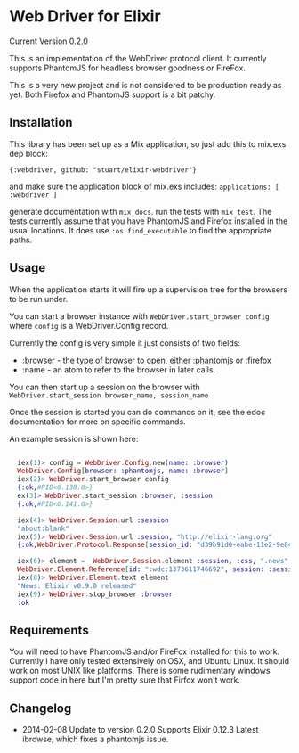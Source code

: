 # Web Driver for Elixir

Current Version 0.2.0

This is an implementation of the WebDriver protocol client.
It currently supports PhantomJS for headless browser goodness or
FireFox.

This is a very new project and is not considered to be production
ready as yet. Both Firefox and PhantomJS support is a bit patchy.

## Installation

This library has been set up as a Mix application, so just
add this to mix.exs dep block:

```{:webdriver, github: "stuart/elixir-webdriver"} ```

and make sure the application block of mix.exs includes:
``` applications: [ :webdriver ] ```

generate documentation with ```mix docs```.
run the tests with ```mix test```. The tests currently assume that you have
PhantomJS and Firefox installed in the usual locations. It does use
```:os.find_executable``` to find the appropriate paths.

## Usage

When the application starts it will fire up a supervision tree for
the browsers to be run under.

You can start a browser instance with ```WebDriver.start_browser config```
where ```config``` is a WebDriver.Config record.

Currently the config is very simple it just consists of two fields:
 * :browser - the type of browser to open, either :phantomjs or :firefox
 * :name - an atom to refer to the browser in later calls.

You can then start up a session on the browser with
```WebDriver.start_session browser_name, session_name```

Once the session is started you can do commands on it, see the edoc documentation
for more on specific commands.

An example session is shown here:

```Elixir

  iex(1)> config = WebDriver.Config.new(name: :browser)
  WebDriver.Config[browser: :phantomjs, name: :browser]
  iex(2)> WebDriver.start_browser config
  {:ok,#PID<0.138.0>}
  ex(3)> WebDriver.start_session :browser, :session
  {:ok,#PID<0.141.0>}

  iex(4)> WebDriver.Session.url :session
  "about:blank"
  iex(5)> WebDriver.Session.url :session, "http://elixir-lang.org"
  {:ok,WebDriver.Protocol.Response[session_id: "d39b91d0-eabe-11e2-9e84-9dbe69660f4a", status: 0, value: [{}], request: WebDriver.Protocol.Request[method: :POST, url: "http://localhost:57202/wd/hub/session/d39b91d0-eabe-11e2-9e84-9dbe69660f4a/url", headers: ["Content-Type": "application/json;charset=UTF-8", "Content-Length": 32], body: "{\"url\":\"http://elixir-lang.org\"}"]]}

  iex(6)> element =  WebDriver.Session.element :session, :css, ".news"
  WebDriver.Element.Reference[id: ":wdc:1373611746692", session: :session]
  iex(8)> WebDriver.Element.text element
  "News: Elixir v0.9.0 released"
  iex(9)> WebDriver.stop_browser :browser
  :ok

```

## Requirements

You will need to have PhantomJS and/or FireFox installed for this to work.
Currently I have only tested extensively on OSX, and Ubuntu Linux.
It should work on most UNIX like platforms. There is some rudimentary
windows support code in here but I'm pretty sure that Firfox won't work.

## Changelog

* 2014-02-08 Update to version 0.2.0 Supports Elixir 0.12.3
             Latest ibrowse, which fixes a phantomjs issue.





